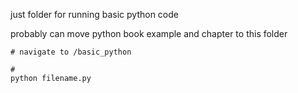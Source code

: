 just folder for running basic python code 

probably can move python book example and chapter to this folder

```shell
# navigate to /basic_python

# 
python filename.py

```